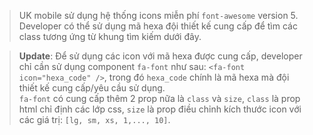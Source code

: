 > UK mobile sử dụng hệ thống icons miễn phí `font-awesome` version 5. Developer có thể sử dụng mã hexa đội thiết kế cung cấp để tìm các class tương ứng từ khung tìm kiếm dưới đây.

> **Update**: Để sử dụng các icon với mã hexa được cung cấp, developer chỉ cần sử dụng component `fa-font` như sau: `<fa-font icon="hexa_code" />`, trong đó `hexa_code` chính là mã hexa mà đội thiết kế cung cấp/yêu cầu sử dụng.
<br /> `fa-font` có cung cấp thêm 2 prop nữa là `class` và `size`, `class` là prop html chỉ định các lớp css, `size` là prop điều chỉnh kích thước icon với các giá trị: `[lg, sm, xs, 1,..., 10]`.
